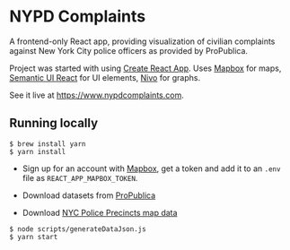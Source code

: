 # NYPD Complaints

A frontend-only React app, providing visualization of civilian complaints against New York City police officers as provided by ProPublica.

Project was started with using [Create React App](https://create-react-app.dev/docs/getting-started/). Uses [Mapbox](https://www.mapbox.com) for maps, [Semantic UI React](https://react.semantic-ui.com/) for UI elements, [Nivo](https://nivo.rocks/) for graphs.

See it live at https://www.nypdcomplaints.com.

## Running locally

`````
$ brew install yarn
$ yarn install
`````

* Sign up for an account with [Mapbox](https://www.mapbox.com), get a token and add it to an `.env` file as `REACT_APP_MAPBOX_TOKEN`.

* Download datasets from [ProPublica](https://www.propublica.org/datastore/dataset/civilian-complaints-against-new-york-city-police-officers)
* Download [NYC Police Precincts map data](https://data.cityofnewyork.us/Public-Safety/Police-Precincts/78dh-3ptz)

`````
$ node scripts/generateDataJson.js
$ yarn start
`````


